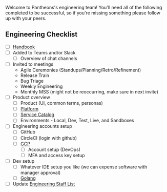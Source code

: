 Welcome to Pantheons's engineering team! You'll need all of the following completed to be successful, so if you're missing something please follow up with your peers.

## Engineering Checklist

- [ ] [Handbook](/handbook)
- [ ] Added to Teams and/or Slack
    - [ ] Overview of chat channels
- [ ] Invited to meetings
    - Agile Ceremonies (Standups/Planning/Retro/Refinement)
    - Release Train
    - Bug Triage
    - Weekly Engineering
    - Monthly MSS (might not be reoccurring, make sure in next invite)
- [ ] Product overview
    - [ ] Product (UI, common terms, personas)
    - [ ] [Platform](/handbook/platform)
    - [ ] [Service Catalog](/handbook/platform/service_catalog.md)
    - [ ] Environments - Local, Dev, Test, Live, and Sandboxes
- [ ] Engineering accounts setup
    - [ ] GitHub
    - [ ] CircleCI (login with github)
    - [ ] [GCP](/handbook/3rd_party_tools/gcp)
        - [ ] Account setup (DevOps)
        - [ ] MFA and access key setup
- [ ] Dev setup
    - [ ] Whatever IDE setup you like (we can expense software with manager approval)
    - [ ] [Golang](/handbook/engineering/golang.md)
- [ ] Update [Engineering Staff List](/handbook/engineering/staff.md)
